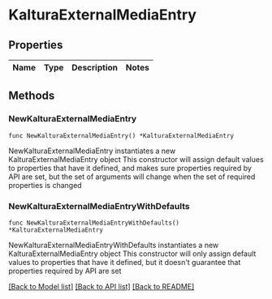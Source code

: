 # KalturaExternalMediaEntry

## Properties

Name | Type | Description | Notes
------------ | ------------- | ------------- | -------------

## Methods

### NewKalturaExternalMediaEntry

`func NewKalturaExternalMediaEntry() *KalturaExternalMediaEntry`

NewKalturaExternalMediaEntry instantiates a new KalturaExternalMediaEntry object
This constructor will assign default values to properties that have it defined,
and makes sure properties required by API are set, but the set of arguments
will change when the set of required properties is changed

### NewKalturaExternalMediaEntryWithDefaults

`func NewKalturaExternalMediaEntryWithDefaults() *KalturaExternalMediaEntry`

NewKalturaExternalMediaEntryWithDefaults instantiates a new KalturaExternalMediaEntry object
This constructor will only assign default values to properties that have it defined,
but it doesn't guarantee that properties required by API are set


[[Back to Model list]](../README.md#documentation-for-models) [[Back to API list]](../README.md#documentation-for-api-endpoints) [[Back to README]](../README.md)



